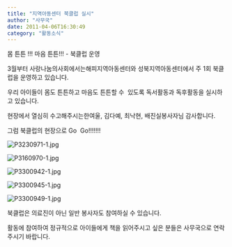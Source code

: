 ```yaml
---
title: "지역아동센터 북클럽 실시"
author: "사무국"
date: 2011-04-06T16:30:49
category: "활동소식"
---
```


몸 튼튼 !!! 마음 튼튼!!! - 북클럽 운영

3월부터 사랑나눔의사회에서는해피지역아동센터와 성북지역아동센터에서 주 1회 북클럽을 운영하고 있습니다.

우리 아이들이 몸도 튼튼하고 마음도 튼튼할 수  있도록 독서활동과 독후활동을 실시하고 있습니다.

현장에서 열심히 수고해주시는한여울, 김다예, 최낙현, 배진실봉사자님 감사합니다.

그럼 북클럽의 현장으로 Go  Go!!!!!!!

![P3230971-1.jpg](/files/attach/images/2318/537/002/00686dba182b929dd4f1ebd381c8b63e)

![P3160970-1.jpg](/files/attach/images/2318/537/002/f804998a988eb03709b4e4c7e4f4d862)

![P3300942-1.jpg](/files/attach/images/2318/537/002/cf938e81baa9533b96b432a248b7e902)

![P3300945-1.jpg](/files/attach/images/2318/537/002/1e68e63ea8ac116d275ae0d00513865e)

![P3300949-1.jpg](/files/attach/images/2318/537/002/bcfcdea5497607be12cf71bdaca68422)

북클럽은 의료진이 아닌 일반 봉사자도 참여하실 수 있습니다.

활동에 참여하여 정규적으로 아이들에게 책을 읽어주시고 싶은 분들은 사무국으로 연락주시기 바랍니다.
